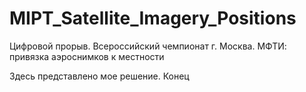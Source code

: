 # MIPT_Satellite_Imagery_Positions
Цифровой прорыв. Всероссийский чемпионат г. Москва. МФТИ: привязка аэроснимков к местности

Здесь представлено мое решение. Конец
